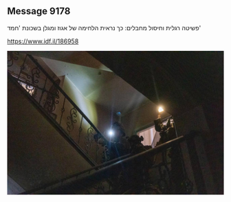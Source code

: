 ## Message 9178

פשיטה רגלית וחיסול מחבלים:
כך נראית הלחימה של אגוז ומגלן בשכונת 'חמד'

https://www.idf.il/186958

![Photo](./9178/9178_photo.jpg)
